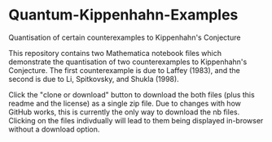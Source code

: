 # Quantum-Kippenhahn-Examples
Quantisation of certain counterexamples to Kippenhahn's Conjecture

This repository contains two Mathematica notebook files which demonstrate the quantisation of two counterexamples to Kippenhahn's Conjecture. The first counterexample is due to Laffey (1983), and the second is due to Li, Spitkovsky, and Shukla (1998). 

Click the "clone or download" button to download the both files (plus this readme and the license) as a single zip file. Due to changes with how GitHub works, this is currently the only way to download the nb files. Clicking on the files indivdually will lead to them being displayed in-browser without a download option.
